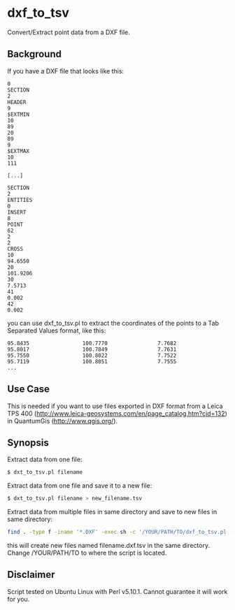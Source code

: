 dxf_to_tsv
==========

Convert/Extract point data from a DXF file.

Background
----------

If you have a DXF file that looks like this:
```
0
SECTION
2
HEADER
9
$EXTMIN
10
89
20
89
9
$EXTMAX
10
111

[...]

SECTION
2
ENTITIES
0
INSERT
8
POINT
62
2
2
CROSS
10
94.6550             
20
101.9206            
30
7.5713              
41
0.002
42
0.002
```

you can use dxf_to_tsv.pl to extract the coordinates of the points to a Tab Separated Values format, like this:

```
95.8435                 100.7770                7.7682              
95.8017                 100.7849                7.7631              
95.7550                 100.8022                7.7522              
95.7119                 100.8051                7.7555
...
```

Use Case
--------

This is needed if you want to use files exported in DXF format from a Leica TPS 400 (http://www.leica-geosystems.com/en/page_catalog.htm?cid=132) in QuantumGis (http://www.qgis.org/).

Synopsis
--------

Extract data from one file:
```sh
$ dxt_to_tsv.pl filename
```

Extract data from one file and save it to a new file:
```sh
$ dxt_to_tsv.pl filename > new_filename.tsv
```

Extract data from multiple files in same directory and save to new files in same directory:
```sh
find . -type f -iname '*.DXF' -exec sh -c '/YOUR/PATH/TO/dxf_to_tsv.pl "$0" > "$0".tsv' {} ';'
```
this will create new files named filename.dxf.tsv in the same directory. Change /YOUR/PATH/TO to where the script is located.

Disclaimer
----------

Script tested on Ubuntu Linux with Perl v5.10.1. Cannot guarantee it will work for you.